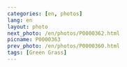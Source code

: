 ```yaml
---
categories: [en, photos]
lang: en
layout: photo
next_photo: /en/photos/P0000362.html
picname: P0000363
prev_photo: /en/photos/P0000360.html
tags: [Green Grass]
---
```

